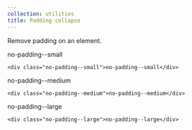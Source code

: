 ```yaml
---
collection: utilities
title: Padding collapse
---
```


Remove padding on an element.

<div class="no-padding--small">no-padding--small</div>

```
<div class="no-padding--small">no-padding--small</div>
```

<div class="no-padding--medium">no-padding--medium</div>

```
<div class="no-padding--medium">no-padding--medium</div>
```

<div class="no-padding--large">no-padding--large</div>

```
<div class="no-padding--large">no-padding--large</div>
```
